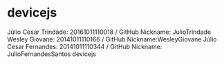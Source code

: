# devicejs
Júlio Cesar Trindade: 20161011110018 / GitHub Nickname: JulioTrindade
Wesley Giovane: 20141011110166 / GitHub Nickname:WesleyGiovane
Júlio Cesar Fernandes: 20141011110344 / GitHub Nickname: JulioFernandesSantos
devicejs
